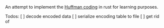 An attempt to implement the [Huffman coding](https://en.wikipedia.org/wiki/Huffman_coding) in rust for learning purposes.

Todos:
[ ] decode encoded data
[ ] serialize encoding table to file
[ ] get rid of 
